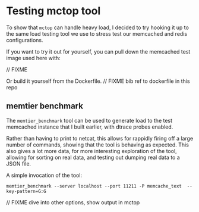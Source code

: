 # Testing mctop tool

To show that `mctop` can handle heavy load, I decided to try hooking it up to
the same load testing tool we use to stress test our memcached and redis
configurations.

If you want to try it out for yourself, you can pull down the memcached test
image used here with:

// FIXME

Or build it yourself from the Dockerfile. // FIXME bib ref to dockerfile in this repo

## memtier benchmark

The `memtier_benchmark` tool can be used to generate load to the test memcached
instance that I built earlier, with dtrace probes enabled.

Rather than having to print to netcat, this allows for rappidly firing off a
large number of commands, showing that the tool is behaving as expected. This
also gives a lot more data, for more interesting exploration of the tool,
allowing for sorting on real data, and testing out dumping real data to a JSON
file.

A simple invocation of the tool:

```
memtier_benchmark --server localhost --port 11211 -P memcache_text  --key-pattern=G:G
```

// FIXME dive into other options, show output in mctop

